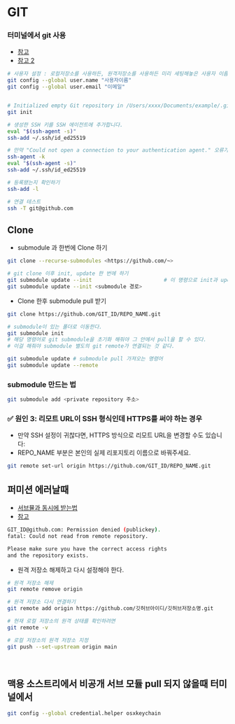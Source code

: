 # GIT
### 터미널에서 git 사용
- [참고](https://jeeqong.tistory.com/81)   
- [참고 2](https://kfdd6630.tistory.com/entry/Git-Github-ssh-%EC%97%B0%EA%B2%B0-%EC%B4%9D-%EC%A0%95%EB%A6%AC)   

```sh
# 사용자 설정 : 로컬저장소를 사용하든, 원격저장소를 사용하든 미리 세팅해놓은 사용자 이름과 이메일로 커밋이 될 것입니다.
git config --global user.name "사용자이름"
git config --global user.email "이메일"


# Initialized empty Git repository in /Users/xxxx/Documents/example/.git/
git init

# 생성한 SSH 키를 SSH 에이전트에 추가합니다.
eval "$(ssh-agent -s)"
ssh-add ~/.ssh/id_ed25519

# 만약 "Could not open a connection to your authentication agent." 오류가 발생한다면, SSH 에이전트를 다시 시작
ssh-agent -k
eval "$(ssh-agent -s)"
ssh-add ~/.ssh/id_ed25519

# 등록됐는지 확인하기
ssh-add -l

# 연결 테스트
ssh -T git@github.com
```

## Clone
- submodule 과 한번에 Clone 하기
```sh
git clone --recurse-submodules <https://github.com/~>

# git clone 이후 init, update 한 번에 하기
git submodule update --init                       # 이 명령으로 init과 update 한 번에 가능하다.
git submodule update --init <submodule 경로>
```
  
- Clone 한후 submodule pull 받기
```sh
git clone https://github.com/GIT_ID/REPO_NAME.git

# submodule이 있는 폴더로 이동한다.
git submodule init
# 해당 명령어로 git submodule을 초기화 해줘야 그 안에서 pull을 할 수 있다.  
# 이걸 해줘야 submodule 별도의 git remote가 연결되는 것 같다.

git submodule update # submodule pull 가져오는 명령어
git submodule update --remote
```

### submodule 만드는 법
```sh
git submodule add <private repository 주소>
```


### ✅ 원인 3: 리모트 URL이 SSH 형식인데 HTTPS를 써야 하는 경우
- 만약 SSH 설정이 귀찮다면, HTTPS 방식으로 리모트 URL을 변경할 수도 있습니다:
- REPO_NAME 부분은 본인의 실제 리포지토리 이름으로 바꿔주세요.
```sh
git remote set-url origin https://github.com/GIT_ID/REPO_NAME.git
```

## 퍼미션 에러날때
- [서브뮬과 동시에 받는법](https://turtle-hwan.tistory.com/entry/Git-Github-git-submodule-pull-%EB%B0%9B%EC%95%84%EC%98%A4%EB%8A%94-%EB%B0%A9%EB%B2%95-%EB%B0%8F-%EC%9A%A9%EB%8F%84)
- [참고](https://realzzu.tistory.com/115)   

```sh
GIT_ID@github.com: Permission denied (publickey).
fatal: Could not read from remote repository.

Please make sure you have the correct access rights
and the repository exists.
```

- 원격 저장소 해제하고 다시 설정해야 한다.
```sh
# 원격 저장소 해제
git remote remove origin

# 원격 저장소 다시 연결하기
git remote add origin https://github.com/깃허브아이디/깃허브저장소명.git

# 현재 로컬 저장소의 원격 상태를 확인하려면
git remote -v

# 로컬 저장소의 원격 저장소 지정
git push --set-upstream origin main
```
<br>   

## 맥용 소스트리에서 비공개 서브 모듈 pull 되지 않을때 터미널에서   

```sh
git config --global credential.helper osxkeychain
```
